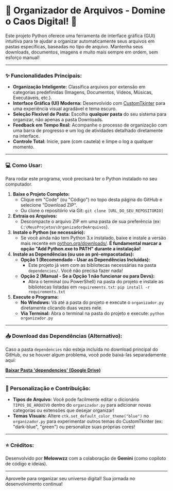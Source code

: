# 🚀 Organizador de Arquivos - Domine o Caos Digital! 📁

Este projeto Python oferece uma ferramenta de interface gráfica (GUI) intuitiva para te ajudar a organizar automaticamente seus arquivos em pastas específicas, baseadas no tipo de arquivo. Mantenha seus downloads, documentos, imagens e muito mais sempre em ordem, sem esforço manual!

---

### ✨ **Funcionalidades Principais:**

* **Organização Inteligente:** Classifica arquivos por extensão em categorias predefinidas (Imagens, Documentos, Vídeos, Músicas, Executáveis, etc.).
* **Interface Gráfica (UI) Moderna:** Desenvolvido com [CustomTkinter](https://customtkinter.tomsonsdev.com/) para uma experiência visual agradável e tema escuro.
* **Seleção Flexível de Pasta:** Escolha **qualquer pasta** do seu sistema para organizar, não apenas a pasta Downloads.
* **Feedback em Tempo Real:** Acompanhe o processo de organização com uma barra de progresso e um log de atividades detalhado diretamente na interface.
* **Controle Total:** Inicie, pare (com cautela) e limpe o log a qualquer momento.

---

### 💻 **Como Usar:**

Para rodar este programa, você precisará ter o Python instalado no seu computador.

1.  **Baixe o Projeto Completo:**
    * Clique em "Code" (ou "Código") no topo desta página do GitHub e selecione "Download ZIP".
    * Ou clone o repositório via Git: `git clone [URL_DO_SEU_REPOSITORIO]`
2.  **Extraia os Arquivos:**
    * Descompacte o arquivo ZIP em uma pasta de sua preferência (ex: `C:\MeusProjetos\OrganizadorDeArquivos`).
3.  **Instale o Python (se necessário):**
    * Se você ainda não tem Python 3.x instalado, baixe e instale a versão mais recente em [python.org/downloads/](https://www.python.org/downloads/). **É fundamental marcar a opção "Add Python.exe to PATH" durante a instalação!**
4.  **Instale as Dependências (ou use as pré-empacotadas):**
    * **Opção 1 (Recomendado - Usar as Dependências Incluídas):**
        * Este projeto já vem com as bibliotecas necessárias na pasta `dependencies/`. Você não precisa fazer nada!
    * **Opção 2 (Manual - Se a Opção 1 não funcionar ou para Devs):**
        * Abra o terminal (ou PowerShell) na pasta do projeto e instale as bibliotecas listadas em `requirements.txt`:
            `pip install -r requirements.txt`
5.  **Execute o Programa:**
    * **No Windows:** Vá até a pasta do projeto e execute o `organizador.py` diretamente clicando duas vezes nele.
    * **Via Terminal:** Abra o terminal na pasta do projeto e execute: `python organizador.py`

---

### 📥 **Download das Dependências (Alternativo):**

Caso a pasta `dependencies` não esteja incluída no download principal do GitHub, ou se houver algum problema, você pode baixá-las separadamente aqui:

[**Baixar Pasta 'dependencies' (Google Drive)**](https://drive.google.com/drive/folders/1Y-bVFgIA3STM524cyMx8BBPUU0eYiArM?usp=sharing)

---

### 📝 **Personalização e Contribuição:**

* **Tipos de Arquivo:** Você pode facilmente editar o dicionário `TIPOS_DE_ARQUIVO` dentro do `organizador.py` para adicionar novas categorias ou extensões que desejar organizar!
* **Temas Visuais:** Altere `ctk.set_default_color_theme("blue")` no `organizador.py` para experimentar outros temas do CustomTkinter (ex: "dark-blue", "green") ou personalize suas próprias cores!

---

### ⭐ **Créditos:**

Desenvolvido por **Melowwzz** com a colaboração de **Gemini** (como copiloto de código e ideias).

---

Aproveite para organizar seu universo digital! Sua jornada no desenvolvimento continua!
